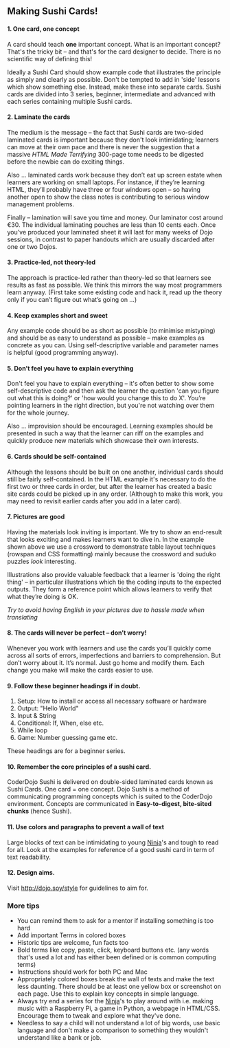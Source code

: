 ## Making Sushi Cards\!

#### 1\. One card, one concept

A card should teach **one** important concept. What is an important
concept? That's the tricky bit – and that's for the card designer to
decide. There is no scientific way of defining this\!

Ideally a Sushi Card should show example code that illustrates the
principle as simply and clearly as possible. Don't be tempted to add in
'side' lessons which show something else. Instead, make these into
separate cards. Sushi cards are divided into 3 series, beginner,
intermediate and advanced with each series containing multiple Sushi
cards.

#### 2\. Laminate the cards

The medium is the message – the fact that Sushi cards are two-sided
laminated cards is important because they don't look intimidating;
learners can move at their own pace and there is never the suggestion
that a massive *HTML Made Terrifying* 300-page tome needs to be digested
before the newbie can do exciting things.

Also … laminated cards work because they don’t eat up screen estate when
learners are working on small laptops. For instance, if they’re learning
HTML, they’ll probably have three or four windows open – so having
another open to show the class notes is contributing to serious window
management problems.

Finally – lamination will save you time and money. Our laminator cost
around €30. The individual laminating pouches are less than 10 cents
each. Once you’ve produced your laminated sheet it will last for many
weeks of Dojo sessions, in contrast to paper handouts which are usually
discarded after one or two Dojos.

#### 3\. Practice-led, not theory-led

The approach is practice-led rather than theory-led so that learners see
results as fast as possible. We think this mirrors the way most
programmers learn anyway. (First take some existing code and hack it,
read up the theory only if you can’t figure out what’s going on …)

#### 4\. Keep examples short and sweet

Any example code should be as short as possible (to minimise mistyping)
and should be as easy to understand as possible – make examples as
concrete as you can. Using self-descriptive variable and parameter names
is helpful (good programming anyway).

#### 5\. Don’t feel you have to explain everything

Don't feel you have to explain everything – it's often better to show
some self-descriptive code and then ask the learner the question 'can
you figure out what this is doing?' or 'how would you change this to do
X'. You’re pointing learners in the right direction, but you're not
watching over them for the whole journey.

Also … improvision should be encouraged. Learning examples should be
presented in such a way that the learner can riff on the examples and
quickly produce new materials which showcase their own interests.

#### 6\. Cards should be self-contained

Although the lessons should be built on one another, individual cards
should still be fairly self-contained. In the HTML example it's
necessary to do the first two or three cards in order, but after the
learner has created a basic site cards could be picked up in any order.
(Although to make this work, you may need to revisit earlier cards after
you add in a later card).

#### 7\. Pictures are good

Having the materials look inviting is important. We try to show an
end-result that looks exciting and makes learners want to dive in. In
the example shown above we use a crossword to demonstrate table layout
techniques (rowspan and CSS formatting) mainly because the crossword and
suduko puzzles *look* interesting.

Illustrations also provide valuable feedback that a learner is 'doing
the right thing' – in particular illustrations which tie the coding
inputs to the expected outputs. They form a reference point which allows
learners to verify that what they’re doing is OK.

*Try to avoid having English in your pictures due to hassle made when
translating*

#### 8\. The cards will never be perfect – don’t worry\!

Whenever you work with learners and use the cards you’ll quickly come
across all sorts of errors, imperfections and barriers to comprehension.
But don’t worry about it. It’s normal. Just go home and modify them.
Each change you make will make the cards easier to use.

#### 9\. Follow these beginner headings if in doubt.

1.  Setup: How to install or access all necessary software or hardware
2.  Output: "Hello World"
3.  Input & String
4.  Conditional: If, When, else etc.
5.  While loop
6.  Game: Number guessing game etc.

These headings are for a beginner series.

#### 10\. Remember the core principles of a sushi card.

CoderDojo Sushi is delivered on double-sided laminated cards known as
Sushi Cards. One card = one concept. Dojo Sushi is a method of
communicating programming concepts which is suited to the CoderDojo
environment. Concepts are communicated in **Easy-to-digest, bite-sited
chunks** (hence Sushi).

#### 11\. Use colors and paragraphs to prevent a wall of text

Large blocks of text can be intimidating to young
[Ninja](Ninja.md)'s and tough to read for all. Look at the
examples for reference of a good sushi card in term of text readability.

#### 12\. Design aims.

Visit <http://dojo.soy/style> for guidelines to aim for.

### More tips

  - You can remind them to ask for a mentor if installing something is
    too hard
  - Add important Terms in colored boxes
  - Historic tips are welcome, fun facts too
  - Bold terms like copy, paste, click, keyboard buttons etc. (any words
    that's used a lot and has either been defined or is common computing
    terms)
  - Instructions should work for both PC and Mac
  - Appropriately colored boxes break the wall of texts and make the
    text less daunting. There should be at least one yellow box or
    screenshot on each page. Use this to explain key concepts in simple
    language.
  - Always try end a series for the [Ninja](Ninja.md)'s to play
    around with i.e. making music with a Raspberry Pi, a game in Python,
    a webpage in HTML/CSS. Encourage them to tweak and explore what
    they've done.
  - Needless to say a child will not understand a lot of big words, use
    basic language and don't make a comparison to something they
    wouldn't understand like a bank or job.
